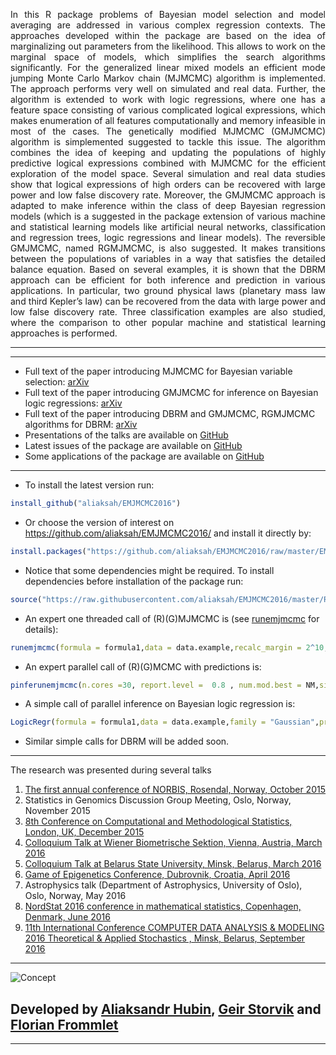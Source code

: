 
<p align="justify">
In this R package problems of Bayesian model selection and model averaging are addressed in various complex regression contexts. The approaches developed within the package are based on the idea of marginalizing out parameters from the likelihood. This allows to work on the marginal space of models, which simplifies the search algorithms significantly. For the generalized linear mixed models an efficient mode jumping Monte Carlo Markov chain (MJMCMC) algorithm is implemented. The approach performs very well on simulated and real data. Further, the algorithm is extended to work with logic regressions, where one has a feature space consisting of various complicated logical expressions, which makes enumeration of all features computationally and memory infeasible in most of the cases. The genetically modified MJMCMC (GMJMCMC) algorithm is simplemented suggested to tackle this issue. The algorithm combines the idea of keeping and updating the populations of highly predictive logical expressions combined with MJMCMC for the efficient exploration of the model space. Several simulation and real data studies show that logical expressions of high orders can be recovered with large power and low false discovery rate. Moreover, the GMJMCMC approach is adapted to make inference within the class of deep Bayesian regression models (which is a suggested in the package extension of various machine and statistical learning models like artificial neural networks, classification and regression trees, logic regressions and linear models). The reversible GMJMCMC, named RGMJMCMC, is also suggested. It makes transitions between the populations of variables in a way that satisfies the detailed balance equation. Based on several examples, it is shown that the DBRM approach can be efficient for both inference and prediction in various applications. In particular, two ground physical laws (planetary mass law and third Kepler’s law) can be recovered from the data with large power and low false discovery rate. Three classification examples are also studied, where the comparison to other popular machine and statistical learning approaches is performed.
</p>

***

***

* Full text of the paper introducing MJMCMC for Bayesian variable selection: [arXiv](http://arxiv.org/abs/1604.06398)
* Full text of the paper introducing GMJMCMC for inference on Bayesian logic regressions: [arXiv](https://arxiv.org/abs/1705.07616)
* Full text of the paper introducing DBRM and GMJMCMC, RGMJMCMC algorithms for DBRM: [arXiv](https://arxiv.org/abs/1806.02160)
* Presentations of the talks are available on [GitHub](https://github.com/aliaksah/EMJMCMC2016/tree/master/presentations)
* Latest issues of the package are available on [GitHub](https://github.com/aliaksah/EMJMCMC2016/)
* Some applications of the package are available on [GitHub](https://github.com/aliaksah/EMJMCMC2016/tree/master/examples/)  


***

* To install the latest version run:
```R 
install_github("aliaksah/EMJMCMC2016")
``` 
* Or choose the version of interest on https://github.com/aliaksah/EMJMCMC2016/  and install it directly by:
```R 
install.packages("https://github.com/aliaksah/EMJMCMC2016/raw/master/EMJMCMC_1.4_bin.tar.gz", repos = NULL, type="source")
```

* Notice that some dependencies might be required. To install dependencies before installation of the package run:
```R 
source("https://raw.githubusercontent.com/aliaksah/EMJMCMC2016/master/R/the_mode_jumping_package4.r")
``` 

* An expert one threaded call of (R)(G)MJMCMC is (see [runemjmcmc](https://rdrr.io/github/aliaksah/EMJMCMC2016/src/examples/runemjmcm/runemjmcmc.R) for details): 
```R 
runemjmcmc(formula = formula1,data = data.example,recalc_margin = 2^10,estimator =estimate.bas.lm,estimator.args =  list(data = data.example,prior = 3, g = 96 ,n=96),save.beta = T,interact = T,relations = c("","sin","cos","sigmoid","tanh","atan","erf"),relations.prob =c(0.4,0.1,0.1,0.1,0.1,0.1,0.1),interact.param=list(allow_offsprings=2,mutation_rate = 100, max.tree.size = 200000, Nvars.max = 95,p.allow.replace=0.9,p.allow.tree=0.5,p.nor=0.3,p.and = 0.7),n.models = 50000,unique = T,max.cpu = 10,max.cpu.glob = 10,create.table = F,create.hash = T,pseudo.paral = F,burn.in = 100,print.freq = 100)
```
* An expert parallel call of (R)(G)MCMC with predictions is: 
```R 
pinferunemjmcmc(n.cores =30, report.level =  0.8 , num.mod.best = NM,simplify = T, predict = T,test.data = as.data.frame(test),link.function = g, runemjmcmc.params =list(formula = formula1,data = data.example,gen.prob = c(1,1,1,1,0),estimator =estimate.bas.glm.cpen,estimator.args =  list(data = data.example,prior = aic.prior(),family = binomial(),yid=31, logn = log(143),r=exp(-0.5)),recalc_margin = 95, save.beta = T,interact = T,relations = c("gauss","tanh","atan","sin"),relations.prob =c(0.1,0.1,0.1,0.1),interact.param=list(allow_offsprings=4,mutation_rate = 100,last.mutation=1000, max.tree.size = 6, Nvars.max = 20,p.allow.replace=0.5,p.allow.tree=0.4,p.nor=0.3,p.and = 0.9),n.models = 7000,unique =T,max.cpu = 4,max.cpu.glob = 4,create.table = F,create.hash = T,pseudo.paral = T,burn.in = 100,print.freq = 1000,advanced.param = list(max.N.glob=as.integer(10), min.N.glob=as.integer(5), max.N=as.integer(3), min.N=as.integer(1), printable = F)))
```
* A simple call of parallel inference on Bayesian logic regression is: 
```R 
LogicRegr(formula = formula1,data = data.example,family = "Gaussian",prior = "G",report.level = 0.5,d = 15,cmax = 2,kmax = 15,p.and = 0.9,p.not = 0.01,p.surv = 0.2,ncores = 32)
```
* Similar simple calls for DBRM will be added soon.

***

The research was presented during several talks

1. [The first annual conference of NORBIS, Rosendal, Norway, October 2015](http://norbis.no/files/2015/03/Full-program-NORBIS-Annual-Meeting.pdf)
2. Statistics in Genomics Discussion Group Meeting, Oslo, Norway, November 2015
3. [8th Conference on Computational and Methodological Statistics, London, UK, December 2015](http://cmstatistics.org/RegistrationsV2/CFE2015/viewSubmission.php?id=1533&token=044snso7ns3q3041q240qr64s2o38p20)
4. [Colloquium Talk at Wiener Biometrische Sektion, Vienna, Austria, March 2016](http://www.meduniwien.ac.at/wbs/kolloquien.html)
5. [Colloquium Talk at Belarus State University, Minsk, Belarus, March 2016](http://www.fpmi.bsu.by/ImgFpmi/Cache/Page/15303.pdf)
6. [Game of Epigenetics Conference, Dubrovnik, Croatia, April 2016](http://goe.irb.hr/Programme/Variable-selection-in-binomial-regression-with-latent-Gaussian-field-models-for-analysis-of-epigenetic-data)
7. Astrophysics talk (Department of Astrophysics, University of Oslo), Oslo, Norway, May 2016
8. [NordStat 2016 conference in mathematical statistics, Copenhagen, Denmark, June 2016](http://nordstat2016.dk/posterabstracts.php#1) 
9. [11th International Conference
COMPUTER DATA ANALYSIS & MODELING 2016
Theoretical & Applied Stochastics
, Minsk, Belarus, September 2016](http://www.cdam.bsu.by/en/sm.aspx?guid=3033)

***


![Concept](https://raw.githubusercontent.com/aliaksah/EMJMCMC2016/master/illustrations/opt_symmetric.png)

## Developed by [Aliaksandr Hubin](https://scholar.google.com/citations?user=Lx-G8ckAAAAJ&hl=en/), [Geir Storvik](https://scholar.google.no/citations?user=0xDw_sQAAAAJ&hl=en) and [Florian Frommlet](https://scholar.google.com/citations?user=Nmh2LqgAAAAJ&hl=en)
 
 ***
